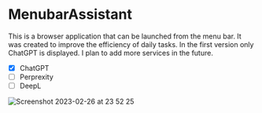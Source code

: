 # MenubarAssistant

This is a browser application that can be launched from the menu bar.
It was created to improve the efficiency of daily tasks.
In the first version only ChatGPT is displayed.
I plan to add more services in the future.
- [x] ChatGPT
- [ ] Perprexity
- [ ] DeepL

![Screenshot 2023-02-26 at 23 52 25](https://user-images.githubusercontent.com/291175/221418009-078b0473-53cf-41ce-916e-67d65bb9d66a.png)


